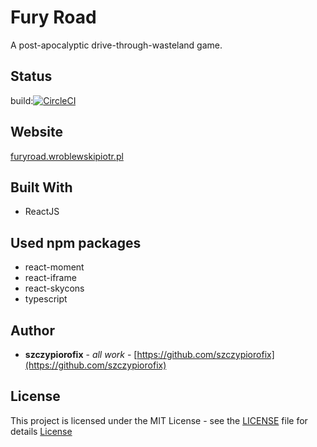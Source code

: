 # Fury Road

A post-apocalyptic drive-through-wasteland game.


## Status
build:[![CircleCI](https://circleci.com/gh/szczypiorofix/furyroad.svg?style=svg)](https://circleci.com/gh/szczypiorofix/furyroad)


## Website

[furyroad.wroblewskipiotr.pl](https://furyroad.wroblewskipiotr.pl)


## Built With

* ReactJS


## Used npm packages

* react-moment
* react-iframe
* react-skycons
* typescript


## Author

* **szczypiorofix** - *all work* - [https://github.com/szczypiorofix](https://github.com/szczypiorofix)



## License

This project is licensed under the MIT License - see the [LICENSE](LICENSE) file for details
[License](https://img.shields.io/badge/license-MIT-green.svg)